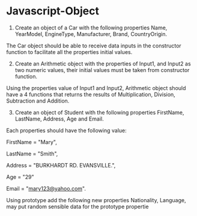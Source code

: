 # Javascript-Object

1. Create an object of a Car with the following properties Name, YearModel, EngineType, Manufacturer, Brand, CountryOrigin.

The Car object should be able to receive data inputs in the constructor function to facilitate all the properties initial values.

 

2. Create an Arithmetic object with the properties of Input1, and Input2 as two numeric values, their initial values must be taken from constructor function. 

Using the properties value of Input1 and Input2, Arithmetic object should have a 4 functions that returns the results of Multiplication, Division, Subtraction and Addition.

 

3. Create an object of Student with the following properties FirstName, LastName, Address, Age and Email.

Each properties should have the following value: 

FirstName = "Mary",

LastName = "Smith",

Address = "BURKHARDT RD. EVANSVILLE.",

Age = "29" 

Email = "mary123@yahoo.com".

Using prototype add the following new properties Nationality, Language, may put random sensible data for the prototype propertie
